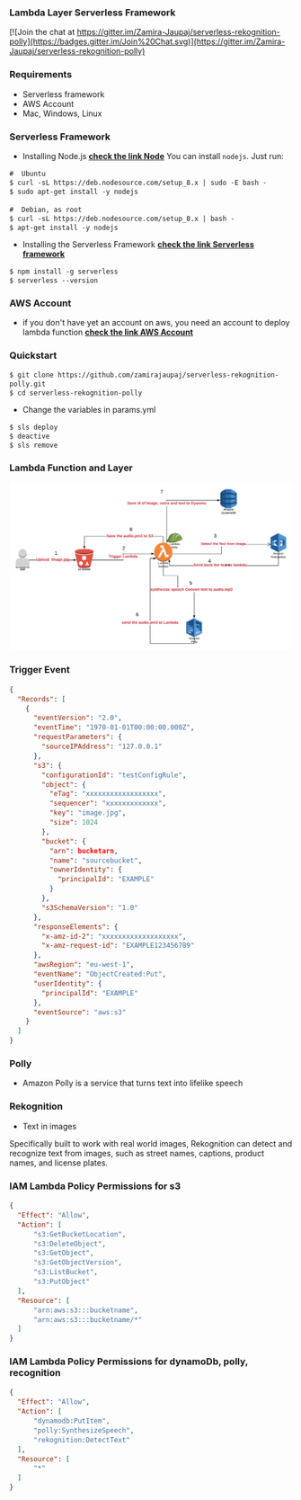 ### Lambda Layer Serverless Framework

[![Join the chat at https://gitter.im/Zamira-Jaupaj/serverless-rekognition-polly](https://badges.gitter.im/Join%20Chat.svg)](https://gitter.im/Zamira-Jaupaj/serverless-rekognition-polly)

### Requirements 
* Serverless framework 
* AWS Account 
* Mac, Windows, Linux

### Serverless Framework 
* Installing Node.js
**[check the link Node](https://nodejs.org/)**
You can install `nodejs`. Just run:

```
#  Ubuntu
$ curl -sL https://deb.nodesource.com/setup_8.x | sudo -E bash -
$ sudo apt-get install -y nodejs

#  Debian, as root
$ curl -sL https://deb.nodesource.com/setup_8.x | bash -
$ apt-get install -y nodejs
```
* Installing the Serverless Framework
**[check the link Serverless framework ](https://serverless.com/framework/docs/providers/aws/guide/installation/)**

```
$ npm install -g serverless
$ serverless --version

```
### AWS Account 
* if you don't have yet an account on aws, you need an account to deploy lambda function
**[check the link AWS Account ](https://aws.amazon.com/account/)**

### Quickstart 

```
$ git clone https://github.com/zamirajaupaj/serverless-rekognition-polly.git
$ cd serverless-rekognition-polly

```
* Change the variables in params.yml

```
$ sls deploy
$ deactive
$ sls remove 

```

### Lambda Function and Layer

![Architecture of Lambda layer](https://raw.githubusercontent.com/zamirajaupaj/serverless-rekognition-polly/master/architecture/architecture.png)


### Trigger Event
```JSON
{
  "Records": [
    {
      "eventVersion": "2.0",
      "eventTime": "1970-01-01T00:00:00.000Z",
      "requestParameters": {
        "sourceIPAddress": "127.0.0.1"
      },
      "s3": {
        "configurationId": "testConfigRule",
        "object": {
          "eTag": "xxxxxxxxxxxxxxxxxx",
          "sequencer": "xxxxxxxxxxxxx",
          "key": "image.jpg",
          "size": 1024
        },
        "bucket": {
          "arn": bucketarn,
          "name": "sourcebucket",
          "ownerIdentity": {
            "principalId": "EXAMPLE"
          }
        },
        "s3SchemaVersion": "1.0"
      },
      "responseElements": {
        "x-amz-id-2": "xxxxxxxxxxxxxxxxxxx",
        "x-amz-request-id": "EXAMPLE123456789"
      },
      "awsRegion": "eu-west-1",
      "eventName": "ObjectCreated:Put",
      "userIdentity": {
        "principalId": "EXAMPLE"
      },
      "eventSource": "aws:s3"
    }
  ]
}
```

### Polly 
- Amazon Polly is a service that turns text into lifelike speech
### Rekognition
-  Text in images

Specifically built to work with real world images, Rekognition can detect and recognize text from images, such as street names, captions, product names, and license plates.


### IAM Lambda Policy Permissions for s3
```JSON
{
  "Effect": "Allow",
  "Action": [
      "s3:GetBucketLocation",
      "s3:DeleteObject",
      "s3:GetObject",
      "s3:GetObjectVersion",
      "s3:ListBucket",
      "s3:PutObject"
  ],
  "Resource": [
      "arn:aws:s3:::bucketname",
      "arn:aws:s3:::bucketname/*"
  ]
}
```
### IAM Lambda Policy Permissions for dynamoDb, polly, recognition
```JSON
{
  "Effect": "Allow",
  "Action": [
      "dynamodb:PutItem",
      "polly:SynthesizeSpeech",
      "rekognition:DetectText"
  ],
  "Resource": [
      "*"
  ]
}
```


